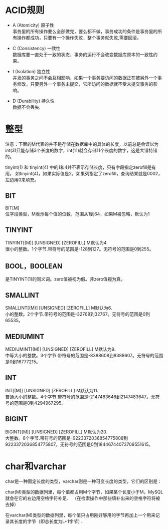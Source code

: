 # ACID规则

* A (Atomicity) 原子性  
事务里的所有操作要么全部做完，要么都不做，事务成功的条件是事务里的所有操作都成功，只要有一个操作失败，整个事务就失败,需要回滚。

* C (Consistency) 一致性  
数据库要一直处于一致的状态，事务的运行不会改变数据库原本的一致性约束。

* I (Isolation) 独立性  
并发的事务之间不会互相影响，如果一个事务要访问的数据正在被另外一个事务修改，只要另外一个事务未提交，它所访问的数据就不受未提交事务的影响。

* D (Durability) 持久性  
数据不会丢失.


# 整型
注意：下面的M代表的并不是存储在数据库中的具体的长度，以前总是会误以为int(3)只能存储3个长度的数字，int(11)就会存储11个长度的数字，这是大错特错的。  

tinyint(1) 和 tinyint(4) 中的1和4并不表示存储长度，只有字段指定zerofill是有用，
如tinyint(4)，如果实际值是2，如果列指定了zerofill，查询结果就是0002，左边用0来填充。

## BIT
BIT[M]  
位字段类型，M表示每个值的位数，范围从1到64，如果M被忽略，默认为1

## TINYINT
TINYINT[(M)] [UNSIGNED] [ZEROFILL]  M默认为4.  
很小的整数。1个字节.带符号的范围是-128到127。无符号的范围是0到255。

## BOOL，BOOLEAN
是TINYINT(1)的同义词。zero值被视为假。非zero值视为真。

## SMALLINT
SMALLINT[(M)] [UNSIGNED] [ZEROFILL] M默认为6.  
小的整数。2个字节.带符号的范围是-32768到32767。无符号的范围是0到65535。

## MEDIUMINT
MEDIUMINT[(M)] [UNSIGNED] [ZEROFILL] M默认为9.  
中等大小的整数。3个字节.带符号的范围是-8388608到8388607。无符号的范围是0到16777215。

## INT
INT[(M)] [UNSIGNED] [ZEROFILL]   M默认为11.  
普通大小的整数。4个字节.带符号的范围是-2147483648到2147483647。无符号的范围是0到4294967295。

## BIGINT
BIGINT[(M)] [UNSIGNED] [ZEROFILL] M默认为20.  
大整数。8个字节.带符号的范围是-9223372036854775808到9223372036854775807。无符号的范围是0到18446744073709551615。



# char和varchar
char是一种固定长度的类型，varchar则是一种可变长度的类型，它们的区别是：  

char(M)类型的数据列里，每个值都占用M个字节，如果某个长度小于M，MySQL就会在它的右边用空格字符补足．
（在检索操作中那些填补出来的空格字符将被去掉）

在varchar(M)类型的数据列里，每个值只占用刚好够用的字节再加上一个用来记录其长度的字节（即总长度为L+1字节）．



